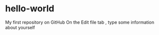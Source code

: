# hello-world
My first repository on GitHub
On the Edit file tab , type some information about yourself
